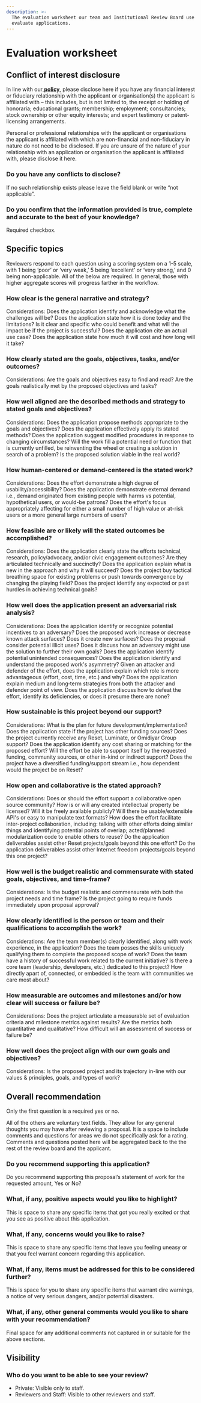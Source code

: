 ```yaml
---
description: >-
  The evaluation worksheet our team and Institutional Review Board use to
  evaluate applications.
---
```


# Evaluation worksheet

## Conflict of interest disclosure

In line with our[ **policy**](https://guide.reset.tech/for-reviewers/conflict-of-interest-policy-for-reviewers), please disclose here if you have any financial interest or fiduciary relationship with the applicant or organisation\(s\) the applicant is affiliated with – this includes, but is not limited to, the receipt or holding of honoraria; educational grants; membership; employment; consultancies; stock ownership or other equity interests; and expert testimony or patent-licensing arrangements.

Personal or professional relationships with the applicant or organisations the applicant is affiliated with which are non-financial and non-fiduciary in nature do not need to be disclosed. If you are unsure of the nature of your relationship with an application or organisation the applicant is affiliated with, please disclose it here.

### Do you have any conflicts to disclose?

If no such relationship exists please leave the field blank or write “not applicable”.

### Do you confirm that the information provided is true, complete and accurate to the best of your knowledge?

Required checkbox.

## Specific topics

Reviewers respond to each question using a scoring system on a 1-5 scale, with 1 being ‘poor’ or ‘very weak,’ 5 being ‘excellent’ or ‘very strong,’ and 0 being non-applicable. All of the below are required. In general, those with higher aggregate scores will progress farther in the workflow.

### How clear is the general narrative and strategy?

Considerations: Does the application identify and acknowledge what the challenges will be? Does the application state how it is done today and the limitations? Is it clear and specific who could benefit and what will the impact be if the project is successful? Does the application cite an actual use case? Does the application state how much it will cost and how long will it take?

### How clearly stated are the goals, objectives, tasks, and/or outcomes?

Considerations: Are the goals and objectives easy to find and read? Are the goals realistically met by the proposed objectives and tasks?

### How well aligned are the described methods and strategy to stated goals and objectives?

Considerations: Does the application propose methods appropriate to the goals and objectives? Does the application effectively apply its stated methods? Does the application suggest modified procedures in response to changing circumstances? Will the work fill a potential need or function that is currently unfilled, be reinventing the wheel or creating a solution in search of a problem? Is the proposed solution viable in the real world?

### How human-centered or demand-centered is the stated work?

Considerations: Does the effort demonstrate a high degree of usability/accessibility? Does the application demonstrate external demand i.e., demand originated from existing people with harms vs potential, hypothetical users, or would-be patrons? Does the effort's focus appropriately affecting for either a small number of high value or at-risk users or a more general large numbers of users?

### How feasible are or likely will the stated outcomes be accomplished?

Considerations: Does the application clearly state the efforts technical, research, policy/advocacy, and/or civic engagement outcomes? Are they articulated technically and succinctly? Does the application explain what is new in the approach and why it will succeed? Does the project buy tactical breathing space for existing problems or push towards convergence by changing the playing field? Does the project identify any expected or past hurdles in achieving technical goals?

### How well does the application present an adversarial risk analysis?

Considerations: Does the application identify or recognize potential incentives to an adversary? Does the proposed work increase or decrease known attack surfaces? Does it create new surfaces? Does the proposal consider potential illicit uses? Does it discuss how an adversary might use the solution to further their own goals? Does the application identify potential unintended consequences? Does the application identify and understand the proposed work's asymmetry? Given an attacker and defender of the effort, does the application explain which role is more advantageous \(effort, cost, time, etc.\) and why? Does the application explain medium and long‐term strategies from both the attacker and defender point of view. Does the application discuss how to defeat the effort, identify its deficiencies, or does it presume there are none?

### How sustainable is this project beyond our support?

Considerations: What is the plan for future development/implementation? Does the application state if the project has other funding sources? Does the project currently receive any Reset, Luminate, or Omidiyar Group support? Does the application identify any cost sharing or matching for the proposed effort? Will the effort be able to support itself by the requested funding, community sources, or other in-kind or indirect support? Does the project have a diversified funding/support stream i.e., how dependent would the project be on Reset?

### How open and collaborative is the stated approach?

Considerations: Does or should the effort support a collaborative open source community? How is or will any created intellectual property be licensed? Will it be freely available publicly? Will there be usable/extensible API's or easy to manipulate text formats? How does the effort facilitate inter-project collaboration, including: talking with other efforts doing similar things and identifying potential points of overlap; acted/planned modularization code to enable others to reuse? Do the application deliverables assist other Reset projects/goals beyond this one effort? Do the application deliverables assist other Internet freedom projects/goals beyond this one project?

### How well is the budget realistic and commensurate with stated goals, objectives, and time-frame?

Considerations: Is the budget realistic and commensurate with both the project needs and time frame? Is the project going to require funds immediately upon proposal approval?

### How clearly identified is the person or team and their qualifications to accomplish the work?

Considerations: Are the team member\(s\) clearly identified, along with work experience, in the application? Does the team posses the skills uniquely qualifying them to complete the proposed scope of work? Does the team have a history of successful work related to the current initiative? Is there  a core team \(leadership, developers, etc.\) dedicated to this project? How directly apart of, connected, or embedded is the team with communities we care most about?

### How measurable are outcomes and milestones and/or how clear will success or failure be?

Considerations: Does the project articulate a measurable set of evaluation criteria and milestone metrics against results? Are the metrics both quantitative and qualitative? How difficult will an assessment of success or failure be?

### How well does the project align with our own goals and objectives?

Considerations: Is the proposed project and its trajectory in-line with our values & principles, goals, and types of work?

## Overall recommendation

Only the first question is a required yes or no.  
  
All of the others are voluntary text fields. They allow for any general thoughts you may have after reviewing a proposal. It is a space to include comments and questions for areas we do not specifically ask for a rating. Comments and questions posted here will be aggregated back to the the rest of the review board and the applicant.

### Do you recommend supporting this application?

Do you recommend supporting this proposal’s statement of work for the requested amount, Yes or No?

### What, if any, positive aspects would you like to highlight?

This is space to share any specific items that got you really excited or that you see as positive about this application.

### What, if any, concerns would you like to raise?

This is space to share any specific items that leave you feeling uneasy or that you feel warrant concern regarding this application.

### What, if any, items must be addressed for this to be considered further?

This is space for you to share any specific items that warrant dire warnings, a notice of very serious dangers, and/or potential disasters.

### What, if any, other general comments would you like to share with your recommendation?

Final space for any additional comments not captured in or suitable for the above sections.

## Visibility

### Who do you want to be able to see your review?

* Private: Visible only to staff.
* Reviewers and Staff: Visible to other reviewers and staff.




